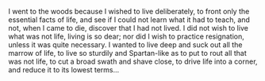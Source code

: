 I went to the woods because I wished to live deliberately, to front only
the essential facts of life, and see if I could not learn what it had to
teach, and not, when I came to die, discover that I had not lived. I did
not wish to live what was not life, living is so dear; nor did I wish to
practice resignation, unless it was quite necessary. I wanted to live deep
and suck out all the marrow of life, to live so sturdily and Spartan-like
as to put to rout all that was not life, to cut a broad swath and shave
close, to drive life into a corner, and reduce it to its lowest terms...